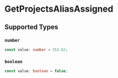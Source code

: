 # GetProjectsAliasAssigned


## Supported Types

### `number`

```typescript
const value: number = 353.62;
```

### `boolean`

```typescript
const value: boolean = false;
```

